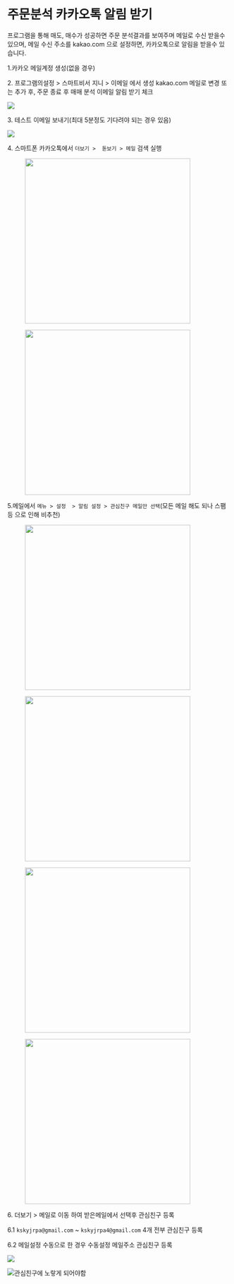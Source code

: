 # 주문분석 카카오톡 알림 받기

프로그램을 통해 매도, 매수가 성공하면 주문 분석결과를 보여주며 메일로 수신 받을수 있으며, 메일 수신 주소를 kakao.com 으로 설정하면, 카카오톡으로 알림을 받을수 있습니다.

1.카카오 메일계정 생성(없을 경우)

2\. 프로그램의설정 > 스마트비서 지니 > 이메일 에서 생성 kakao.com 메일로 변경 또는 추가 후, 주문 종료 후 매매 분석 이메일 알림 받기 체크

![](<../.gitbook/assets/image (75).png>)

3\. 테스트 이메일 보내기(최대 5분정도 기다려야 되는 경우 있음)

![](<../.gitbook/assets/image (76).png>)

4\. 스마트폰 카카오톡에서 `더보기 >  돋보기 > 메일`  검색 실행

<figure><img src="../.gitbook/assets/image (6).png" alt="" width="375"><figcaption></figcaption></figure>

<figure><img src="../.gitbook/assets/image (1).png" alt="" width="375"><figcaption></figcaption></figure>



5.메일에서 `메뉴 > 설정  > 알림 설정 > 관심친구 메일만 선택`(모든 메일 해도 되나 스팸 등 으로 인해 비추천)

<figure><img src="../.gitbook/assets/image (2).png" alt="" width="375"><figcaption></figcaption></figure>

<figure><img src="../.gitbook/assets/image (3).png" alt="" width="375"><figcaption></figcaption></figure>

<figure><img src="../.gitbook/assets/image (4).png" alt="" width="375"><figcaption></figcaption></figure>

<figure><img src="../.gitbook/assets/image (5).png" alt="" width="375"><figcaption></figcaption></figure>



6\. 더보기 > 메일로 이동 하여 받은메일에서 선택후 관심친구 등록

&#x20;  6.1 `kskyjrpa@gmail.com` \~ `kskyjrpa4@gmail.com` 4개 전부 관심친구 등록

&#x20;  6.2 메일설정 수동으로 한 경우 수동설정 메일주소 관심친구 등록



![](<../.gitbook/assets/image (73).png>)

![관심친구에 노랗게 되어야함](<../.gitbook/assets/image (74).png>)
